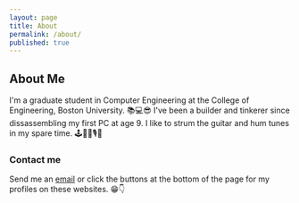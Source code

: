 ```yaml
---
layout: page
title: About
permalink: /about/
published: true
---
```


## About Me

I'm a graduate student in Computer Engineering at the College of Engineering, Boston University. 📚💻😎
I've been a builder and tinkerer since dissassembling my first PC at age 9. I like to strum the guitar and hum tunes in my spare time. 🕹🎸🎶🎙🎹

### Contact me
Send me an [email](ndwivedi@bu.edu) or click the buttons at the bottom of the page for my profiles on these websites. 😁👇
